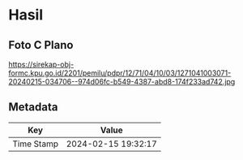 # Hasil

## Foto C Plano

https://sirekap-obj-formc.kpu.go.id/2201/pemilu/pdpr/12/71/04/10/03/1271041003071-20240215-034706--974d06fc-b549-4387-abd8-174f233ad742.jpg


## Metadata

| Key        | Value               |
| ---------- | ------------------- |
| Time Stamp | 2024-02-15 19:32:17 |



